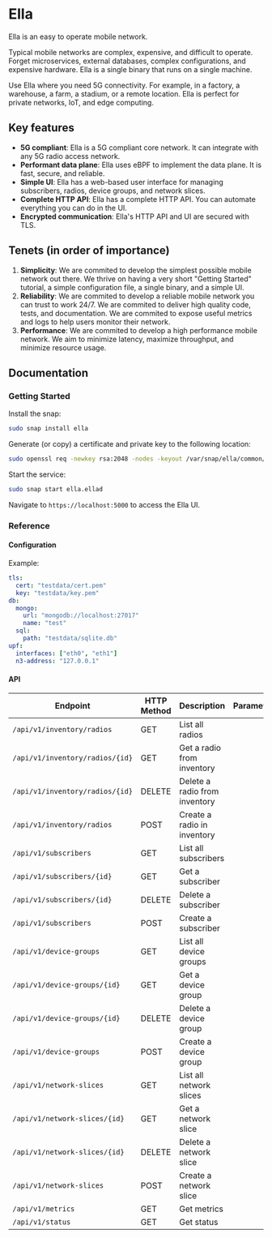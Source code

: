 # Ella

Ella is an easy to operate mobile network.

Typical mobile networks are complex, expensive, and difficult to operate. Forget microservices, external databases, complex configurations, and expensive hardware. Ella is a single binary that runs on a single machine.

Use Ella where you need 5G connectivity. For example, in a factory, a warehouse, a farm, a stadium, or a remote location. Ella is perfect for private networks, IoT, and edge computing.

## Key features

* **5G compliant**: Ella is a 5G compliant core network. It can integrate with any 5G radio access network.
* **Performant data plane**: Ella uses eBPF to implement the data plane. It is fast, secure, and reliable.
* **Simple UI**: Ella has a web-based user interface for managing subscribers, radios, device groups, and network slices.
* **Complete HTTP API**: Ella has a complete HTTP API. You can automate everything you can do in the UI.
* **Encrypted communication**: Ella's HTTP API and UI are secured with TLS.

## Tenets (in order of importance)

1. **Simplicity**: We are commited to develop the simplest possible mobile network out there. We thrive on having a very short "Getting Started" tutorial, a simple configuration file, a single binary, and a simple UI.
2. **Reliability**: We are commited to develop a reliable mobile network you can trust to work 24/7. We are commited to deliver high quality code, tests, and documentation. We are commited to expose useful metrics and logs to help users monitor their network.
3. **Performance**: We are commited to develop a high performance mobile network. We aim to minimize latency, maximize throughput, and minimize resource usage. 

## Documentation

### Getting Started

Install the snap:

```bash
sudo snap install ella
```

Generate (or copy) a certificate and private key to the following location:
```bash
sudo openssl req -newkey rsa:2048 -nodes -keyout /var/snap/ella/common/key.pem -x509 -days 1 -out /var/snap/ella/common/cert.pem -subj "/CN=example.com"
```

Start the service:
```bash
sudo snap start ella.ellad
```

Navigate to `https://localhost:5000` to access the Ella UI.

### Reference

#### Configuration

Example:

```yaml
tls:
  cert: "testdata/cert.pem"
  key: "testdata/key.pem"
db:
  mongo:
    url: "mongodb://localhost:27017"
    name: "test"
  sql:
    path: "testdata/sqlite.db"
upf:
  interfaces: ["eth0", "eth1"]
  n3-address: "127.0.0.1"
```

#### API

| Endpoint                        | HTTP Method | Description                   | Parameters |
| ------------------------------- | ----------- | ----------------------------- | ---------- |
| `/api/v1/inventory/radios`      | GET         | List all radios               |            |
| `/api/v1/inventory/radios/{id}` | GET         | Get a radio from inventory    |            |
| `/api/v1/inventory/radios/{id}` | DELETE      | Delete a radio from inventory |            |
| `/api/v1/inventory/radios`      | POST        | Create a radio in inventory   |            |
| `/api/v1/subscribers`           | GET         | List all subscribers          |            |
| `/api/v1/subscribers/{id}`      | GET         | Get a subscriber              |            |
| `/api/v1/subscribers/{id}`      | DELETE      | Delete a subscriber           |            |
| `/api/v1/subscribers`           | POST        | Create a subscriber           |            |
| `/api/v1/device-groups`         | GET         | List all device groups        |            |
| `/api/v1/device-groups/{id}`    | GET         | Get a device group            |            |
| `/api/v1/device-groups/{id}`    | DELETE      | Delete a device group         |            |
| `/api/v1/device-groups`         | POST        | Create a device group         |            |
| `/api/v1/network-slices`        | GET         | List all network slices       |            |
| `/api/v1/network-slices/{id}`   | GET         | Get a network slice           |            |
| `/api/v1/network-slices/{id}`   | DELETE      | Delete a network slice        |            |
| `/api/v1/network-slices`        | POST        | Create a network slice        |            |
| `/api/v1/metrics`               | GET         | Get metrics                   |            |
| `/api/v1/status`                | GET         | Get status                    |            |
